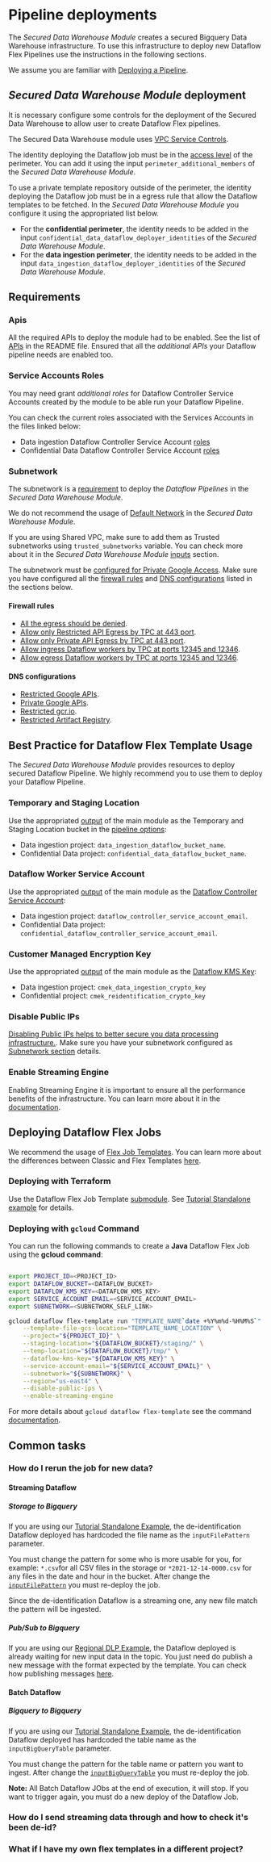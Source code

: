 # Pipeline deployments

The *Secured Data Warehouse Module* creates a secured Bigquery Data Warehouse infrastructure.
To use this infrastructure to deploy new Dataflow Flex Pipelines use the instructions in the following sections.

We assume you are familiar with [Deploying a Pipeline](https://cloud.google.com/dataflow/docs/guides/deploying-a-pipeline).

## *Secured Data Warehouse Module* deployment

It is necessary configure some controls for the deployment of the Secured Data Warehouse to allow user to create Dataflow Flex pipelines.

The Secured Data Warehouse module uses [VPC Service Controls](https://cloud.google.com/vpc-service-controls/docs/service-perimeters).

The identity deploying the Dataflow job must be in the [access level](https://cloud.google.com/access-context-manager/docs/create-basic-access-level#members-example) of the perimeter. You can add it using the input `perimeter_additional_members` of the *Secured Data Warehouse Module*.

To use a private template repository outside of the perimeter, the identity deploying the Dataflow job must be in a egress rule that allow the Dataflow templates to be fetched. In the *Secured Data Warehouse Module* you configure it using the appropriated list below.

- For the **confidential perimeter**, the identity needs to be added in the input `confidential_data_dataflow_deployer_identities` of the *Secured Data Warehouse Module*.
- For the **data ingestion perimeter**, the identity needs to be added in the input `data_ingestion_dataflow_deployer_identities` of the *Secured Data Warehouse Module*.

## Requirements

### Apis

All the required APIs to deploy the module had to be enabled. See the list of [APIs](../README.md#apis) in the README file.
Ensured that all the *additional APIs* your Dataflow pipeline needs are enabled too.

### Service Accounts Roles

You may need grant *additional roles* for Dataflow Controller Service Accounts created by the module to be able run your Dataflow Pipeline.

You can check the current roles associated with the Services Accounts in the files linked below:

- Data ingestion Dataflow Controller Service Account [roles](../modules/data-ingestion/service_accounts.tf)
- Confidential Data Dataflow Controller Service Account [roles](../modules/confidential-data/service_accounts.tf)

### Subnetwork

The subnetwork is a [requirement](https://cloud.google.com/dataflow/docs/guides/specifying-networks#specifying_a_network_and_a_subnetwork)
to deploy the *Dataflow Pipelines* in the *Secured Data Warehouse Module*.

We do not recommend the usage of [Default Network](https://cloud.google.com/vpc/docs/vpc#default-network) in the *Secured Data Warehouse Module*.

If you are using Shared VPC, make sure to add them as Trusted subnetworks using `trusted_subnetworks` variable. You can check more about it in the
*Secured Data Warehouse Module* [inputs](../README.md#inputs) section.

The subnetwork must be [configured for Private Google Access](https://cloud.google.com/vpc/docs/configure-private-google-access).
Make sure you have configured all the [firewall rules](#firewall-rules) and [DNS configurations](#dns-configurations) listed in the sections below.

#### Firewall rules

- [All the egress should be denied](https://cloud.google.com/vpc-service-controls/docs/set-up-private-connectivity#configure-firewall).
- [Allow only Restricted API Egress by TPC at 443 port](https://cloud.google.com/vpc-service-controls/docs/set-up-private-connectivity#configure-firewall).
- [Allow only Private API Egress by TPC at 443 port](https://cloud.google.com/vpc-service-controls/docs/set-up-private-connectivity#configure-firewall).
- [Allow ingress Dataflow workers by TPC at ports 12345 and 12346](https://cloud.google.com/dataflow/docs/guides/routes-firewall#example_firewall_ingress_rule).
- [Allow egress Dataflow workers by TPC at ports 12345 and 12346](https://cloud.google.com/dataflow/docs/guides/routes-firewall#example_firewall_egress_rule).

#### DNS configurations

- [Restricted Google APIs](https://cloud.google.com/vpc-service-controls/docs/set-up-private-connectivity#configure-routes).
- [Private Google APIs](https://cloud.google.com/vpc/docs/configure-private-google-access).
- [Restricted gcr.io](https://cloud.google.com/vpc-service-controls/docs/set-up-gke#configure-dns).
- [Restricted Artifact Registry](https://cloud.google.com/vpc-service-controls/docs/set-up-gke#configure-dns).

## Best Practice for Dataflow Flex Template Usage

The *Secured Data Warehouse Module* provides resources to deploy secured Dataflow Pipeline.
We highly recommend you to use them to deploy your Dataflow Pipeline.

### Temporary and Staging Location

Use the appropriated [output](../README.md#outputs) of the main module as the Temporary and Staging Location bucket in the
[pipeline options](https://cloud.google.com/dataflow/docs/guides/setting-pipeline-options#setting_required_options):

- Data ingestion project: `data_ingestion_dataflow_bucket_name`.
- Confidential Data project: `confidential_data_dataflow_bucket_name`.

### Dataflow Worker Service Account

Use the appropriated [output](../README.md#outputs) of the main module as the
[Dataflow Controller Service Account](https://cloud.google.com/dataflow/docs/concepts/security-and-permissions#specifying_a_user-managed_worker_service_account):

- Data ingestion project: `dataflow_controller_service_account_email`.
- Confidential Data project: `confidential_dataflow_controller_service_account_email`.

### Customer Managed Encryption Key

Use the appropriated [output](../README.md#outputs) of the main module as the [Dataflow KMS Key](https://cloud.google.com/dataflow/docs/guides/customer-managed-encryption-keys):

- Data ingestion project: `cmek_data_ingestion_crypto_key`
- Confidential project: `cmek_reidentification_crypto_key`

### Disable Public IPs

[Disabling Public IPs helps to better secure you data processing infrastructure.](https://cloud.google.com/dataflow/docs/guides/routes-firewall#turn_off_external_ip_address).
Make sure you have your subnetwork configured as [Subnetwork section](#subnetwork) details.

### Enable Streaming Engine

Enabling Streaming Engine it is important to ensure all the performance benefits of the infrastructure. You can learn more about it in the [documentation](https://cloud.google.com/dataflow/docs/guides/deploying-a-pipeline#streaming-engine).

## Deploying Dataflow Flex Jobs

We recommend the usage of [Flex Job Templates](https://cloud.google.com/dataflow/docs/guides/templates/using-flex-templates).
You can learn more about the differences between Classic and Flex Templates [here](https://cloud.google.com/dataflow/docs/concepts/dataflow-templates#evaluating-which-template-type-to-use).

### Deploying with Terraform

Use the Dataflow Flex Job Template [submodule](../modules/dataflow-flex-job/README.md).
See [Tutorial Standalone example](../examples/tutorial-standalone/README.md) for details.

### Deploying with `gcloud` Command

You can run the following commands to create a **Java** Dataflow Flex Job using the **gcloud command**:

```sh

export PROJECT_ID=<PROJECT_ID>
export DATAFLOW_BUCKET=<DATAFLOW_BUCKET>
export DATAFLOW_KMS_KEY=<DATAFLOW_KMS_KEY>
export SERVICE_ACCOUNT_EMAIL=<SERVICE_ACCOUNT_EMAIL>
export SUBNETWORK=<SUBNETWORK_SELF_LINK>

gcloud dataflow flex-template run "TEMPLATE_NAME`date +%Y%m%d-%H%M%S`" \
    --template-file-gcs-location="TEMPLATE_NAME_LOCATION" \
    --project="${PROJECT_ID}" \
    --staging-location="${DATAFLOW_BUCKET}/staging/" \
    --temp-location="${DATAFLOW_BUCKET}/tmp/" \
    --dataflow-kms-key="${DATAFLOW_KMS_KEY}" \
    --service-account-email="${SERVICE_ACCOUNT_EMAIL}" \
    --subnetwork="${SUBNETWORK}" \
    --region="us-east4" \
    --disable-public-ips \
    --enable-streaming-engine

```

For more details about `gcloud dataflow flex-template` see the command [documentation](https://cloud.google.com/sdk/gcloud/reference/dataflow/flex-template/run).

## Common tasks

### How do I rerun the job for new data?

#### Streaming Dataflow

##### Storage to Bigquery

If you are using our [Tutorial Standalone Example](../examples/tutorial-standalone/README.md),
the de-identification Dataflow deployed has hardcoded the file name as the `inputFilePattern` parameter.

You must change the pattern for some who is more usable for you, for example: `*.csv`for all CSV files in the storage
or `*2021-12-14-0000.csv` for any files in the date and hour in the bucket.
After change the [`inputFilePattern`](../examples/tutorial-standalone/main.tf#L138)
you must re-deploy the job.

Since the de-identification Dataflow is a streaming one, any new file match the pattern will be ingested.

##### Pub/Sub to Bigquery

If you are using our [Regional DLP Example](../examples/regional-dlp/README.md), the Dataflow deployed is
already waiting for new input data in the topic. You just need do publish a new message with the format
expected by the template. You can check how publishing messages [here](https://cloud.google.com/pubsub/docs/publisher).

#### Batch Dataflow

##### Bigquery to Bigquery

If you are using our [Tutorial Standalone Example](../examples/tutorial-standalone/README.md),
the de-identification Dataflow deployed has hardcoded the table name as the `inputBigQueryTable` parameter.

You must change the pattern for the table name or pattern you want to ingest. After change the [`inputBigQueryTable`](../examples/tutorial-standalone/main.tf#L175)
you must re-deploy the job.

__Note:__ All Batch Dataflow JObs at the end of execution, it will stop.
If you want to trigger again, you must do a new deploy of the Dataflow Job.

### How do I send streaming data through and how to check it's been de-id?

### What if I have my own flex templates in a different project?
